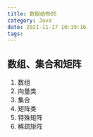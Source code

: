 ```yaml
---
title: 数据结构05
category: Java
date: 2021-11-17 10:19:16
tags:
---
```

## 数组、集合和矩阵
1. 数组
2. 向量类
3. 集合
4. 矩阵类
5. 特殊矩阵
6. 稀疏矩阵
